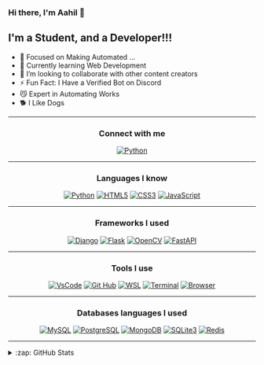 ### Hi there, I'm Aahil 👋
## I'm a Student, and a Developer!!!

- 🔭 Focused on Making Automated ...
- 🌱 Currently learning Web Development
- 👯 I’m looking to collaborate with other content creators
- ⚡ Fun Fact: I Have a Verified Bot on Discord
- 😼 Expert in Automating Works
- 🐕 I Like Dogs

<hr>
<div>
  <h3 align="center">Connect with me<br></h3>
  <p align="center">
  <a href="https://discord.com/users/736059345665523794"><img alt="Python" src="https://discord.c99.nl/widget/theme-3/736059345665523794.png"></a>
</p>
  <hr>
  </div>
<div>
  <h3 align="center">Languages I know<br></h3>
  <p align="center">
  <a href="https://python.org"><img alt="Python" src="https://img.shields.io/badge/python-%2314354C.svg?style=for-the-badge&logo=python&logoColor=white"></a>
  <a href="https://www.google.com/search?q=html&rlz=1C1CHBF_enIN930IN930&oq=html&aqs=chrome..69i57j69i59j69i60l3j69i65l2.1424j0j1&sourceid=chrome&ie=UTF-8"><img alt="HTML5" src="https://img.shields.io/badge/html5-%23E34F26.svg?style=for-the-badge&logo=html5&logoColor=white"></a>
  <a href="https://www.google.com/search?q=css&rlz=1C1CHBF_enIN930IN930&oq=css&aqs=chrome..69i57j69i59j69i60l3j69i65l2.1424j0j1&sourceid=chrome&ie=UTF-8" target="_blank"><img alt="CSS3" src="https://img.shields.io/badge/css3-%231572B6.svg?style=for-the-badge&logo=css3&logoColor=white"></a>
  <a href="https://javascript.org" target="_blank"><img alt="JavaScript" src="https://img.shields.io/badge/javascript-%23323330.svg?style=for-the-badge&logo=javascript&logoColor=%23F7DF1E"></a>
</p>
  <hr>
  </div>
  <div>
  <h3 align="center">Frameworks I used<br></h3>
  <p align="center">
    <a href="https://djangoproject.org" target="_blank"><img alt="Django" src="https://img.shields.io/badge/django-%23092E20.svg?style=for-the-badge&logo=django&logoColor=white"></a>
    <a href="https://flask.palletsprojects.org" target="_blank"><img alt="Flask" src="https://img.shields.io/badge/flask-%23000.svg?style=for-the-badge&logo=flask&logoColor=white"></a>
    <a href="https://opencv.org" target="_blank"><img alt="OpenCV" src="https://img.shields.io/badge/opencv-%23white.svg?style=for-the-badge&logo=opencv&logoColor=white"></a>
    <a href="https://fastapi.tiangolo.com" target="_blank"><img alt="FastAPI" src="https://img.shields.io/badge/FastAPI-005571?style=for-the-badge&logo=fastapi"></a>
</p>
  </div><hr>
  <div>
  <h3 align="center">Tools I use</h3>
  <p align="center">
    <a href="https://code.visualstudio.com/" target="_blank"><img alt="VsCode" src="https://img.shields.io/badge/VsCode-005571?style=for-the-badge&logo=visualstudiocode"></a>
    <a href="https://github.com/" target="_blank"><img alt="Git Hub" src="https://img.shields.io/badge/Git%20Hub-000000?style=for-the-badge&logo=github"></a>
    <a href="hhttps://docs.microsoft.com/en-us/windows/wsl/" target="_blank"><img alt="WSL" src="https://img.shields.io/badge/WSL-000000?style=for-the-badge&logo=windows"></a>
    <a href="https://www.microsoft.com/en-us/p/windows-terminal/9n0dx20hk701" target="_blank"><img alt="Terminal" src="https://img.shields.io/badge/Terminal-000000?style=for-the-badge&logo=windowsterminal"></a>
    <a href="https://brave.com/" target="_blank"><img alt="Browser" src="https://img.shields.io/badge/Browser-ffffff?style=for-the-badge&logo=brave"></a>
  </p>
  </div><hr>
  <div>
  <h3 align="center">Databases languages I used</h3>
  <p align="center">
    <a href="https://mysql.org" target="_blank"><img alt="MySQL" src="https://img.shields.io/badge/mysql-%2300f.svg?style=for-the-badge&logo=mysql&logoColor=white"></a>
    <a href="https://postgresql.org" target="_blank"><img alt="PostgreSQL" src="https://img.shields.io/badge/postgres-%23316192.svg?style=for-the-badge&logo=postgresql&logoColor=white"></a>
    <a href="https://mongodb.com" target="_blank"><img alt="MongoDB" src="https://img.shields.io/badge/MongoDB-%234ea94b.svg?style=for-the-badge&logo=mongodb&logoColor=white"></a>
    <a href="https://sqlite.org" target="_blank"><img alt="SQLite3" src="https://img.shields.io/badge/sqlite-%2307405e.svg?style=for-the-badge&logo=sqlite&logoColor=white"></a>
    <a href="https://redis.io" target="_blank"><img alt="Redis" src="https://img.shields.io/badge/redis-%2307405e.svg?style=for-the-badge&logo=redis&logoColor=white"></a>
  </p>
  </div><hr>
  
<details>
  <summary>:zap: GitHub Stats</summary>
  <p align="center">
    <img align="centre" alt="Mj02010" src="https://github-readme-stats.vercel.app/api?username=yuvaraja28&show_icons=true&hide_border=true&theme=react&count_private=true" /></pr></details>
    
